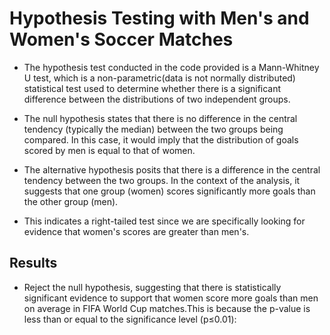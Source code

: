 # Hypothesis Testing with Men's and Women's Soccer Matches

- The hypothesis test conducted in the code provided is a Mann-Whitney U test, which is a non-parametric(data is not normally distributed) statistical test used to determine whether there is a significant difference between the distributions of two independent groups.

- The null hypothesis states that there is no difference in the central tendency (typically the median) between the two groups being compared. In this case, it would imply that the distribution of goals scored by men is equal to that of women.

- The alternative hypothesis posits that there is a difference in the central tendency between the two groups. In the context of the analysis, it suggests that one group (women) scores significantly more goals than the other group (men).
- This indicates a right-tailed test since we are specifically looking for evidence that women's scores are greater than men's.
## Results
- Reject the null hypothesis, suggesting that there is statistically significant evidence to support that women score more goals than men on average in FIFA World Cup matches.This is because the p-value is less than or equal to the significance level (p≤0.01):
